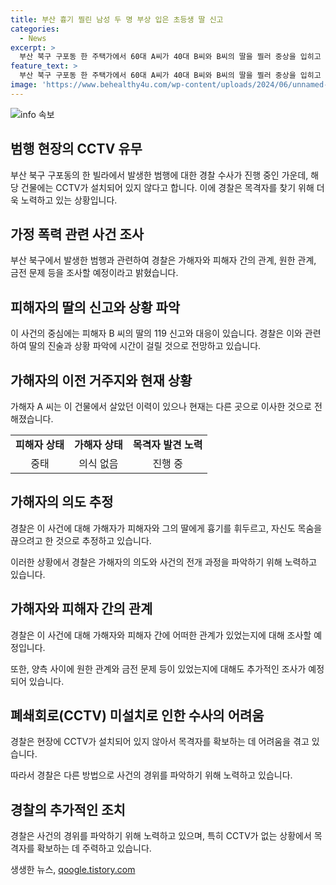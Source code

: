 ```yaml
---
title: 부산 흉기 찔린 남성 두 명 부상 입은 초등생 딸 신고
categories:
  - News
excerpt: >
  부산 북구 구포동 한 주택가에서 60대 A씨가 40대 B씨와 B씨의 딸을 찔러 중상을 입히고 자해한 사건이 발생했다. B씨는 사건 현장에서 숨지고, A씨는 의식을 잃은 상태다. 주변 CCTV가 없어 사건 정황을 파악하는 데 시간이 걸릴 것으로 예상된다. 사건 배경과 관련해 경찰은 원한 관계나 금전 문제를 조사할 예정이다. 또한, B씨의 딸은 큰 충격을 받아 정황을 구체적으로 기억하지 못하고 있다.
feature_text: >
  부산 북구 구포동 한 주택가에서 60대 A씨가 40대 B씨와 B씨의 딸을 찔러 중상을 입히고 자해한 사건이 발생했다. B씨는 사건 현장에서 숨지고, A씨는 의식을 잃은 상태다. 주변 CCTV가 없어 사건 정황을 파악하는 데 시간이 걸릴 것으로 예상된다. 사건 배경과 관련해 경찰은 원한 관계나 금전 문제를 조사할 예정이다. 또한, B씨의 딸은 큰 충격을 받아 정황을 구체적으로 기억하지 못하고 있다.
image: 'https://www.behealthy4u.com/wp-content/uploads/2024/06/unnamed-file.png'
---
```


<p><img src="https://www.behealthy4u.com/wp-content/uploads/2024/06/unnamed-file.png" alt="info 속보" /></p>

<h2 data-ke-size="size26">범행 현장의 CCTV 유무</h2>

<p data-ke-size="size16">부산 북구 구포동의 한 빌라에서 발생한 범행에 대한 경찰 수사가 진행 중인 가운데, 해당 건물에는 CCTV가 설치되어 있지 않다고 합니다. 이에 경찰은 목격자를 찾기 위해 더욱 노력하고 있는 상황입니다.</p>

<h2 data-ke-size="size26">가정 폭력 관련 사건 조사</h2>

<p data-ke-size="size16">부산 북구에서 발생한 범행과 관련하여 경찰은 가해자와 피해자 간의 관계, 원한 관계, 금전 문제 등을 조사할 예정이라고 밝혔습니다.</p>

<h2 data-ke-size="size26">피해자의 딸의 신고와 상황 파악</h2>

<p data-ke-size="size16">이 사건의 중심에는 피해자 B 씨의 딸의 119 신고와 대응이 있습니다. 경찰은 이와 관련하여 딸의 진술과 상황 파악에 시간이 걸릴 것으로 전망하고 있습니다.</p>

<h2 data-ke-size="size26">가해자의 이전 거주지와 현재 상황</h2>

<p data-ke-size="size16">가해자 A 씨는 이 건물에서 살았던 이력이 있으나 현재는 다른 곳으로 이사한 것으로 전해졌습니다.</p>

<table>
  <tbody>
    <tr>
      <td style="text-align: center; height: 17px;"><b>피해자 상태</b></td>
      <td style="text-align: center; height: 17px;"><b>가해자 상태</b></td>
      <td style="text-align: center; height: 17px;"><b>목격자 발견 노력</b></td>
    </tr>
    <tr>
      <td style="text-align: center; height: 17px;">중태</td>
      <td style="text-align: center; height: 17px;">의식 없음</td>
      <td style="text-align: center; height: 17px;">진행 중</td>
    </tr>
  </tbody>
</table>

<h2 data-ke-size="size26">가해자의 의도 추정</h2>

<p data-ke-size="size16">경찰은 이 사건에 대해 가해자가 피해자와 그의 딸에게 흉기를 휘두르고, 자신도 목숨을 끊으려고 한 것으로 추정하고 있습니다.</p>

<p data-ke-size="size16">이러한 상황에서 경찰은 가해자의 의도와 사건의 전개 과정을 파악하기 위해 노력하고 있습니다.</p>

<h2 data-ke-size="size26">가해자와 피해자 간의 관계</h2>

<p data-ke-size="size16">경찰은 이 사건에 대해 가해자와 피해자 간에 어떠한 관계가 있었는지에 대해 조사할 예정입니다.</p>

<p data-ke-size="size16">또한, 양측 사이에 원한 관계와 금전 문제 등이 있었는지에 대해도 추가적인 조사가 예정되어 있습니다.</p>

<h2 data-ke-size="size26">폐쇄회로(CCTV) 미설치로 인한 수사의 어려움</h2>

<p data-ke-size="size16">경찰은 현장에 CCTV가 설치되어 있지 않아서 목격자를 확보하는 데 어려움을 겪고 있습니다.</p>

<p data-ke-size="size16">따라서 경찰은 다른 방법으로 사건의 경위를 파악하기 위해 노력하고 있습니다.</p>

<h2 data-ke-size="size26">경찰의 추가적인 조치</h2>

<p data-ke-size="size16">경찰은 사건의 경위를 파악하기 위해 노력하고 있으며, 특히 CCTV가 없는 상황에서 목격자를 확보하는 데 주력하고 있습니다.</p>
생생한 뉴스, <a href="https://qoogle.tistory.com" rel="dofollow">qoogle.tistory.com</a>


